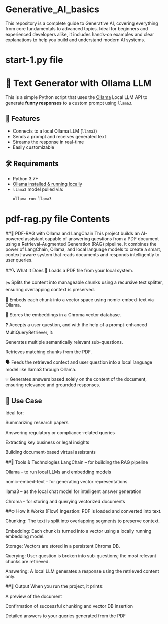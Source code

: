 # Generative_AI_basics
This repository is a complete guide to Generative AI, covering everything from core fundamentals to advanced topics. Ideal for beginners and experienced developers alike, it includes hands-on examples and clear explanations to help you build and understand modern AI systems.

# start-1.py file 
# 🧠 Text Generator with Ollama LLM

This is a simple Python script that uses the [Ollama](https://ollama.com) Local LLM API to generate **funny responses** to a custom prompt using `llama3`.

## 🚀 Features

- Connects to a local Ollama LLM (`llama3`)
- Sends a prompt and receives generated text
- Streams the response in real-time
- Easily customizable

## 🛠️ Requirements

- Python 3.7+
- [Ollama installed & running locally](https://ollama.com/download)
- `llama3` model pulled via:
  ```bash
  ollama run llama3


# pdf-rag.py file Contents
##🧠 PDF-RAG with Ollama and LangChain
This project builds an AI-powered assistant capable of answering questions from a PDF document using a Retrieval-Augmented Generation (RAG) pipeline. It combines the power of LangChain, Ollama, and local language models to create a smart, context-aware system that reads documents and responds intelligently to user queries.

##🔍 What It Does
📄 Loads a PDF file from your local system.

✂️ Splits the content into manageable chunks using a recursive text splitter, ensuring overlapping context is preserved.

🧬 Embeds each chunk into a vector space using nomic-embed-text via Ollama.

🧠 Stores the embeddings in a Chroma vector database.

❓ Accepts a user question, and with the help of a prompt-enhanced MultiQueryRetriever, it:

Generates multiple semantically relevant sub-questions.

Retrieves matching chunks from the PDF.

🗣️ Feeds the retrieved context and user question into a local language model like llama3 through Ollama.

💡 Generates answers based solely on the content of the document, ensuring relevance and grounded responses.

## 💼 Use Case
Ideal for:

Summarizing research papers

Answering regulatory or compliance-related queries

Extracting key business or legal insights

Building document-based virtual assistants

##🧰 Tools & Technologies
LangChain – for building the RAG pipeline

Ollama – to run local LLMs and embedding models

nomic-embed-text – for generating vector representations

llama3 – as the local chat model for intelligent answer generation

Chroma – for storing and querying vectorized documents

##⚙️ How It Works (Flow)
Ingestion: PDF is loaded and converted into text.

Chunking: The text is split into overlapping segments to preserve context.

Embedding: Each chunk is turned into a vector using a locally running embedding model.

Storage: Vectors are stored in a persistent Chroma DB.

Querying: User question is broken into sub-questions; the most relevant chunks are retrieved.

Answering: A local LLM generates a response using the retrieved content only.

##📝 Output
When you run the project, it prints:

A preview of the document

Confirmation of successful chunking and vector DB insertion

Detailed answers to your queries generated from the PDF
